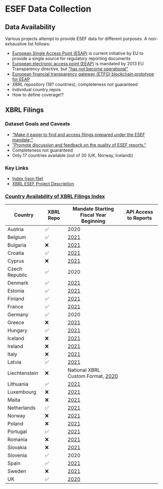 # ESEF Data Collection

## Data Availability

Various projects attempt to provide ESEF data for different purposes. A non-exhaustive list follows:

- [European Single Access Point (ESAP)][esap] is current initiative by EU to provide a single source for regulatory reporting documents
- [European electronic access point (EEAP)][eu_comission_reporting_transparency_directive] is mandated by 2013 EU Transparency directive, but ["has not become operational"][eu_comission_reporting_transparency_directive]
- [European financial transparency gateway (ETFG) blockchain prototype for EEAP][eeap_prototype]
- XBRL repository (18? countries), completeness not guaranteed
- Individual country repos
- How to define coverage!?


## XBRL Filings

### Dataset Goals and Caveats

- ["Make it easier to find and access filings prepared under the ESEF mandate;"][xbrl_esef_repo_about]
- ["Promote discussion and feedback on the quality of ESEF reports."][xbrl_esef_repo_about]
- Completeness not guaranteed
- Only 17 countries available (out of 30 (UK, Norway, Iceland))

### Key Links

- [Index (json file)][xbrl_esef_repo_index]
- [XBRL ESEF Project Description][xbrl_esef_repo_blog]



### [Country Availability of XBRL Filings Index](https://filings.xbrl.org/about.html)

| Country | XBRL Repo | Mandate Starting Fiscal Year Beginning | API Access to Reports |
| -- | -- | -- | -- |
| Austria | ✅ | 2020 | |
| Belgium | ✅ | [2021][esef_postponement_index] | |
| Bulgaria | ❌ | [2021][esef_postponement_index] | |
| Croatia | ✅ | [2021][esef_postponement_index] | |
| Cyprus | ❌ | [2021][esef_postponement_index] | |
| Czech Republic | ✅ | 2020 | |
| Denmark | ✅ | [2021][esef_postponement_index] | | |
| Estonia | ✅ | [2021][esef_postponement_index] | |
| Finland | ✅ | [2021][esef_postponement_index] | |
| France | ✅ | [2021][esef_postponement_index] | |
| Germany | ✅ | 2020 | |
| Greece | ❌ | [2021][esef_postponement_index] | |
| Hungary | ✅ | [2021][esef_postponement_index] | |
| Iceland | ❌ | [2021][parseport_index] | |
| Ireland | ❌ | [2021][esef_postponement_index] | |
| Italy | ❌ | [2021][esef_postponement_index] | |
| Latvia | ✅ | [2021][esef_postponement_index] | |
| Liechtenstein | ❌ | National XBRL Custom Format, [2020][xbrl_liechtenstein] | |
| Lithuania | ✅ | [2021][esef_postponement_index] | |
| Luxembourg | ❌ | [2021][esef_postponement_index] | |
| Malta | ❌ | [2021][esef_postponement_index] | |
| Netherlands | ✅ | [2021][esef_postponement_index] | |
| Norway | ❌ | [2021][parseport_index] | |
| Poland | ❌ | [2021][esef_postponement_index] | |
| Portugal | ✅ | [2021][esef_postponement_index] | |
| Romania | ❌ | [2021][esef_postponement_index] | |
| Slovakia | ❌ | [2021][esef_postponement_index] | |
| Slovenia | ✅ | 2020 | |
| Spain | ✅ | [2021][esef_postponement_index] | |
| Sweden | ❌ | [2021][esef_postponement_index] | |
| UK | ✅ | [2020][uk_implementation_legal] | |

[xbrl_esef_repo_index]: https://filings.xbrl.org/index.json
[xbrl_esef_repo_blog]: https://www.xbrl.org/news/xbrl-international-launches-filings-xbrl-org-for-esef-filings/
[xbrl_esef_repo_about]: https://filings.xbrl.org/about.html
[uk_implementation_legal]: https://www.gov.uk/government/publications/european-single-electronic-format-esef-regulation-requirements-the-governments-position/the-uk-governments-position-on-the-effect-of-the-esef-regulation-on-the-directors-sign-off-of-accounts-of-uk-incorporated-users
[eu_comission_reporting_transparency_directive]: https://ec.europa.eu/info/business-economy-euro/company-reporting-and-auditing/company-reporting/transparency-requirements-listed-companies_en
[eeap_prototype]: https://eftg.eu/
[esef_postponement_index]: https://ec.europa.eu/info/publications/201211-esef-postponement_en
[parseport_index]: https://parseport.com/esef-postponement-information/
[xbrl_liechtenstein]: https://www.fma-li.li/de/aufsicht/bereich-versicherungen-und-vorsorgeeinrichtungen/versicherungsunternehmen/meldewesen-xbrl/nationale-xbrl-taxonomie.html
[esap]: https://ec.europa.eu/info/consultations/finance-2021-european-single-access-point_en
